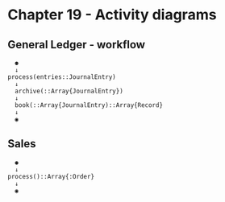 # Chapter 19 \- Activity diagrams

## General Ledger - workflow

```
  ⚉
  ↓
process(entries::JournalEntry)
  ↓
  archive(::Array{JournalEntry})
  ↓
  book(::Array{JournalEntry)::Array{Record}
  ↓
  ◉
```

## Sales

```
  ⚉
  ↓
process()::Array{:Order}
  ↓
  ◉
```
